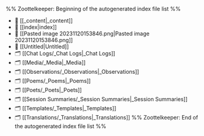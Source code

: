 %% Zoottelkeeper: Beginning of the autogenerated index file list  %%
- 📄 [[_content|_content]]
- 📄 [[index|index]]
- 📄 [[Pasted image 20231120153846.png|Pasted image 20231120153846.png]]
- 📄 [[Untitled|Untitled]]
- 🗂️ [[Chat Logs/_Chat Logs|_Chat Logs]]
- 🗂️ [[Media/_Media|_Media]]
- 🗂️ [[Observations/_Observations|_Observations]]
- 🗂️ [[Poems/_Poems|_Poems]]
- 🗂️ [[Poets/_Poets|_Poets]]
- 🗂️ [[Session Summaries/_Session Summaries|_Session Summaries]]
- 🗂️ [[Templates/_Templates|_Templates]]
- 🗂️ [[Translations/_Translations|_Translations]]
%% Zoottelkeeper: End of the autogenerated index file list  %%
